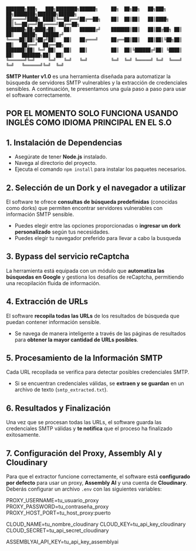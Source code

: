     ███████╗███╗   ███╗████████╗██████╗     ██╗  ██╗██╗   ██╗███╗   ██╗████████╗███████╗██████╗ 
    ██╔════╝████╗ ████║╚══██╔══╝██╔══██╗    ██║  ██║██║   ██║████╗  ██║╚══██╔══╝██╔════╝██╔══██╗
    ███████╗██╔████╔██║   ██║   ██████╔╝    ███████║██║   ██║██╔██╗ ██║   ██║   █████╗  ██████╔╝
    ╚════██║██║╚██╔╝██║   ██║   ██╔═══╝     ██╔══██║██║   ██║██║╚██╗██║   ██║   ██╔══╝  ██╔══██╗
    ███████║██║ ╚═╝ ██║   ██║   ██║         ██║  ██║╚██████╔╝██║ ╚████║   ██║   ███████╗██║  ██║
    ╚══════╝╚═╝     ╚═╝   ╚═╝   ╚═╝         ╚═╝  ╚═╝ ╚═════╝ ╚═╝  ╚═══╝   ╚═╝   ╚══════╝╚═╝  ╚═╝

**SMTP Hunter v1.0** es una herramienta diseñada para automatizar la búsqueda de servidores SMTP vulnerables y la extracción de credenciales sensibles. A continuación, te presentamos una guía paso a paso para usar el software correctamente.

## POR EL MOMENTO SOLO FUNCIONA USANDO INGLÉS COMO IDIOMA PRINCIPAL EN EL S.O

## 1. Instalación de Dependencias
- Asegúrate de tener **Node.js** instalado.
- Navega al directorio del proyecto.
- Ejecuta el comando `npm install` para instalar los paquetes necesarios.

## 2. Selección de un Dork y el navegador a utilizar
El software te ofrece **consultas de búsqueda predefinidas** (conocidas como dorks) que permiten encontrar servidores vulnerables con información SMTP sensible.

- Puedes elegir entre las opciones proporcionadas o **ingresar un dork personalizado** según tus necesidades.
- Puedes elegir tu navegador preferido para llevar a cabo la busqueda

## 3. Bypass del servicio reCaptcha
La herramienta está equipada con un módulo que **automatiza las búsquedas en Google** y gestiona los desafíos de reCaptcha, permitiendo una recopilación fluida de información.

## 4. Extracción de URLs
El software **recopila todas las URLs** de los resultados de búsqueda que puedan contener información sensible.

- Se navega de manera inteligente a través de las páginas de resultados para **obtener la mayor cantidad de URLs posibles**.

## 5. Procesamiento de la Información SMTP
Cada URL recopilada se verifica para detectar posibles credenciales SMTP.

- Si se encuentran credenciales válidas, se **extraen y se guardan** en un archivo de texto (`smtp_extracted.txt`).

## 6. Resultados y Finalización
Una vez que se procesan todas las URLs, el software guarda las credenciales SMTP válidas y **te notifica** que el proceso ha finalizado exitosamente.

## 7. Configuración del Proxy, Assembly AI y Cloudinary

Para que el extractor funcione correctamente, el software está **configurado por defecto** para usar un proxy, **Assembly AI** y una cuenta de **Cloudinary**. Deberás configurar un archivo `.env` con las siguientes variables:

PROXY_USERNAME=tu_usuario_proxy
PROXY_PASSWORD=tu_contraseña_proxy
PROXY_HOST_PORT=tu_host_proxy:puerto

CLOUD_NAME=tu_nombre_cloudinary
CLOUD_KEY=tu_api_key_cloudinary
CLOUD_SECRET=tu_api_secret_cloudinary

ASSEMBLYAI_API_KEY=tu_api_key_assemblyai
